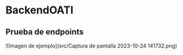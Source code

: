 # BackendOATI

## Prueba de endpoints

![Imagen de ejemplo](src/Captura de pantalla 2023-10-24 141732.png)